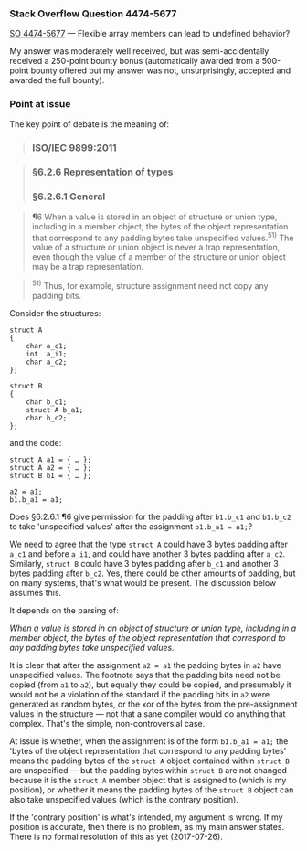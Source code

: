 ### Stack Overflow Question 4474-5677

[SO 4474-5677](https://stackoverflow.com/q/44745677) &mdash;
Flexible array members can lead to undefined behavior?

My answer was moderately well received, but was semi-accidentally
received a 250-point bounty bonus (automatically awarded from a
500-point bounty offered but my answer was not, unsurprisingly, accepted
and awarded the full bounty).

### Point at issue

The key point of debate is the meaning of:

> ### ISO/IEC 9899:2011 

> ### §6.2.6 Representation of types
> ### §6.2.6.1 General

> ¶6 When a value is stored in an object of structure or union type,
> including in a member object, the bytes of the object representation
> that correspond to any padding bytes take unspecified
> values.<sup>51)</sup> The value of a structure or union object is
> never a trap representation, even though the value of a member of the
> structure or union object may be a trap representation.

> <sup>51)</sup> Thus, for example, structure assignment need not copy
> any padding bits.

Consider the structures:

    struct A
    {
        char a_c1;
        int  a_i1;
        char a_c2;
    };

    struct B
    {
        char b_c1;
        struct A b_a1;
        char b_c2;
    };

and the code:

    struct A a1 = { … };
    struct A a2 = { … };
    struct B b1 = { … };

    a2 = a1;
    b1.b_a1 = a1;

Does §6.2.6.1 ¶6 give permission for the padding after `b1.b_c1` and
`b1.b_c2` to take 'unspecified values' after the assignment `b1.b_a1 =
a1;`?

We need to agree that the type `struct A` could have 3 bytes padding
after `a_c1` and before `a_i1`, and could have another 3 bytes padding
after `a_c2`.
Similarly, `struct B` could have 3 bytes padding after `b_c1` and
another 3 bytes padding after `b_c2`.
Yes, there could be other amounts of padding, but on many systems,
that's what would be present.
The discussion below assumes this.

It depends on the parsing of:

_When a value is stored in an object of structure or union type,
including in a member object, the bytes of the object representation
that correspond to any padding bytes take unspecified values._

It is clear that after the assignment `a2 = a1` the padding bytes in
`a2` have unspecified values.
The footnote says that the padding bits need not be copied (from `a1` to
`a2`), but equally they could be copied, and presumably it would not be
a violation of the standard if the padding bits in `a2` were generated
as random bytes, or the xor of the bytes from the pre-assignment values
in the structure — not that a sane compiler would do anything that
complex.
That's the simple, non-controversial case.

At issue is whether, when the assignment is of the form `b1.b_a1 = a1;`
the 'bytes of the object representation that correspond to any padding
bytes' means the padding bytes of the `struct A` object contained within
`struct B` are unspecified — but the padding bytes within `struct B`
are not changed because it is the `struct A` member object that is
assigned to (which is my position), or whether it means the padding
bytes of the `struct B` object can also take unspecified values (which
is the contrary position).

If the 'contrary position' is what's intended, my argument is wrong.
If my position is accurate, then there is no problem, as my main answer
states.
There is no formal resolution of this as yet (2017-07-26).

